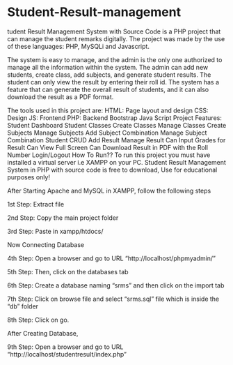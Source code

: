 # Student-Result-management
tudent Result Management System with Source Code is a PHP project that can manage the student remarks digitally. The project was made by the use of these languages: PHP, MySQLi and Javascript.

The system is easy to manage, and the admin is the only one authorized to manage all the information within the system. The admin can add new students, create class, add subjects, and generate student results. The student can only view the result by entering their roll id.
The system has a feature that can generate the overall result of students, and it can also download the result as a PDF format.

The tools used in this project are:
HTML: Page layout and design
CSS: Design
JS: Frontend
PHP: Backend
Bootstrap
Java Script
Project Features:
Student Dashboard
Student Classes
Create Classes
Manage Classes
Create Subjects
Manage Subjects
Add Subject Combination
Manage Subject Combination
Student CRUD
Add Result
Manage Result
Can Input Grades for Result
Can View Full Screen
Can Download Result in PDF with the Roll Number
Login/Logout
How To Run??
To run this project you must have installed a virtual server i.e XAMPP on your PC. Student Result Management System in PHP with source code is free to download, Use for educational purposes only!

After Starting Apache and MySQL in XAMPP, follow the following steps

1st Step: Extract file

2nd Step: Copy the main project folder

3rd Step: Paste in xampp/htdocs/

Now Connecting Database

4th Step: Open a browser and go to URL “http://localhost/phpmyadmin/”

5th Step: Then, click on the databases tab

6th Step: Create a database naming “srms” and then click on the import tab

7th Step: Click on browse file and select “srms.sql” file which is inside the “db” folder

8th Step: Click on go.

After Creating Database,

9th Step: Open a browser and go to URL “http://localhost/studentresult/index.php”
